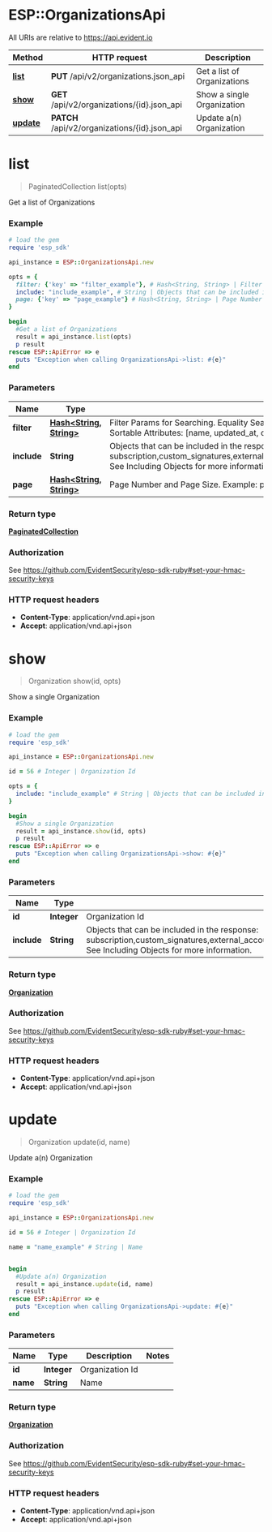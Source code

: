 # ESP::OrganizationsApi

All URIs are relative to https://api.evident.io

Method | HTTP request | Description
------------- | ------------- | -------------
[**list**](OrganizationsApi.md#list) | **PUT** /api/v2/organizations.json_api | Get a list of Organizations
[**show**](OrganizationsApi.md#show) | **GET** /api/v2/organizations/{id}.json_api | Show a single Organization
[**update**](OrganizationsApi.md#update) | **PATCH** /api/v2/organizations/{id}.json_api | Update a(n) Organization


# **list**
> PaginatedCollection list(opts)

Get a list of Organizations

### Example
```ruby
# load the gem
require 'esp_sdk'

api_instance = ESP::OrganizationsApi.new

opts = { 
  filter: {'key' => "filter_example"}, # Hash<String, String> | Filter Params for Searching.  Equality Searchable Attributes: [id, name] Matching Searchable Attribute: [name]  Sortable Attributes: [name, updated_at, created_at, id]  Example: filter: {name_eq: 'Bob'}
  include: "include_example", # String | Objects that can be included in the response:  subscription,custom_signatures,external_accounts,sub_organizations,teams,users,compliance_standards,integrations  See Including Objects for more information.
  page: {'key' => "page_example"} # Hash<String, String> | Page Number and Page Size.  Example: page: {number: 1, size: 20}
}

begin
  #Get a list of Organizations
  result = api_instance.list(opts)
  p result
rescue ESP::ApiError => e
  puts "Exception when calling OrganizationsApi->list: #{e}"
end
```

### Parameters

Name | Type | Description  | Notes
------------- | ------------- | ------------- | -------------
 **filter** | [**Hash&lt;String, String&gt;**](String.md)| Filter Params for Searching.  Equality Searchable Attributes: [id, name] Matching Searchable Attribute: [name]  Sortable Attributes: [name, updated_at, created_at, id]  Example: filter: {name_eq: &#39;Bob&#39;} | [optional] 
 **include** | **String**| Objects that can be included in the response:  subscription,custom_signatures,external_accounts,sub_organizations,teams,users,compliance_standards,integrations  See Including Objects for more information. | [optional] 
 **page** | [**Hash&lt;String, String&gt;**](String.md)| Page Number and Page Size.  Example: page: {number: 1, size: 20} | [optional] 

### Return type

[**PaginatedCollection**](PaginatedCollection.md)

### Authorization

See https://github.com/EvidentSecurity/esp-sdk-ruby#set-your-hmac-security-keys

### HTTP request headers

 - **Content-Type**: application/vnd.api+json
 - **Accept**: application/vnd.api+json



# **show**
> Organization show(id, opts)

Show a single Organization

### Example
```ruby
# load the gem
require 'esp_sdk'

api_instance = ESP::OrganizationsApi.new

id = 56 # Integer | Organization Id

opts = { 
  include: "include_example" # String | Objects that can be included in the response:  subscription,custom_signatures,external_accounts,sub_organizations,teams,users,compliance_standards,integrations  See Including Objects for more information.
}

begin
  #Show a single Organization
  result = api_instance.show(id, opts)
  p result
rescue ESP::ApiError => e
  puts "Exception when calling OrganizationsApi->show: #{e}"
end
```

### Parameters

Name | Type | Description  | Notes
------------- | ------------- | ------------- | -------------
 **id** | **Integer**| Organization Id | 
 **include** | **String**| Objects that can be included in the response:  subscription,custom_signatures,external_accounts,sub_organizations,teams,users,compliance_standards,integrations  See Including Objects for more information. | [optional] 

### Return type

[**Organization**](Organization.md)

### Authorization

See https://github.com/EvidentSecurity/esp-sdk-ruby#set-your-hmac-security-keys

### HTTP request headers

 - **Content-Type**: application/vnd.api+json
 - **Accept**: application/vnd.api+json



# **update**
> Organization update(id, name)

Update a(n) Organization

### Example
```ruby
# load the gem
require 'esp_sdk'

api_instance = ESP::OrganizationsApi.new

id = 56 # Integer | Organization Id

name = "name_example" # String | Name


begin
  #Update a(n) Organization
  result = api_instance.update(id, name)
  p result
rescue ESP::ApiError => e
  puts "Exception when calling OrganizationsApi->update: #{e}"
end
```

### Parameters

Name | Type | Description  | Notes
------------- | ------------- | ------------- | -------------
 **id** | **Integer**| Organization Id | 
 **name** | **String**| Name | 

### Return type

[**Organization**](Organization.md)

### Authorization

See https://github.com/EvidentSecurity/esp-sdk-ruby#set-your-hmac-security-keys

### HTTP request headers

 - **Content-Type**: application/vnd.api+json
 - **Accept**: application/vnd.api+json



